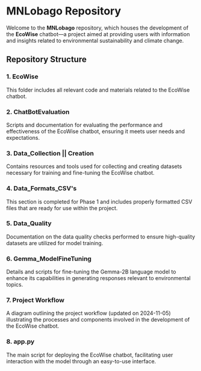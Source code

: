 # MNLobago Repository

Welcome to the **MNLobago** repository, which houses the development of the **EcoWise** chatbot—a project aimed at providing users with information and insights related to environmental sustainability and climate change.

## Repository Structure

### 1. EcoWise
This folder includes all relevant code and materials related to the EcoWise chatbot.

### 2. ChatBotEvaluation
Scripts and documentation for evaluating the performance and effectiveness of the EcoWise chatbot, ensuring it meets user needs and expectations.

### 3. Data_Collection || Creation
Contains resources and tools used for collecting and creating datasets necessary for training and fine-tuning the EcoWise chatbot.

### 4. Data_Formats_CSV's
This section is completed for Phase 1 and includes properly formatted CSV files that are ready for use within the project.

### 5. Data_Quality
Documentation on the data quality checks performed to ensure high-quality datasets are utilized for model training.

### 6. Gemma_ModelFineTuning
Details and scripts for fine-tuning the Gemma-2B language model to enhance its capabilities in generating responses relevant to environmental topics.

### 7. Project Workflow
A diagram outlining the project workflow (updated on 2024-11-05) illustrating the processes and components involved in the development of the EcoWise chatbot.

### 8. app.py
The main script for deploying the EcoWise chatbot, facilitating user interaction with the model through an easy-to-use interface.